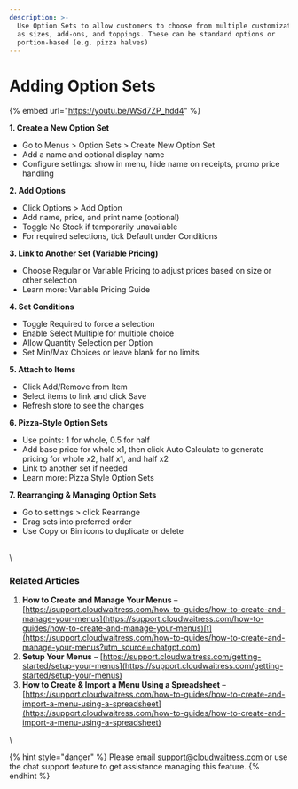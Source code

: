 ```yaml
---
description: >-
  Use Option Sets to allow customers to choose from multiple customizations such
  as sizes, add-ons, and toppings. These can be standard options or
  portion-based (e.g. pizza halves)
---
```


# Adding Option Sets

{% embed url="https://youtu.be/WSd7ZP_hdd4" %}

**1. Create a New Option Set**

* Go to Menus > Option Sets > Create New Option Set
* Add a name and optional display name
* Configure settings: show in menu, hide name on receipts, promo price handling

**2. Add Options**

* Click Options > Add Option
* Add name, price, and print name (optional)
* Toggle No Stock if temporarily unavailable
* For required selections, tick Default under Conditions

**3. Link to Another Set (Variable Pricing)**

* Choose Regular or Variable Pricing to adjust prices based on size or other selection
* Learn more: Variable Pricing Guide

**4. Set Conditions**

* Toggle Required to force a selection
* Enable Select Multiple for multiple choice
* Allow Quantity Selection per Option
* Set Min/Max Choices or leave blank for no limits

**5. Attach to Items**

* Click Add/Remove from Item
* Select items to link and click Save
* Refresh store to see the changes

**6. Pizza-Style Option Sets**

* Use points: 1 for whole, 0.5 for half
* Add base price for whole x1, then click Auto Calculate to generate pricing for whole x2, half x1, and half x2
* Link to another set if needed
* Learn more: Pizza Style Option Sets

**7. Rearranging & Managing Option Sets**

* Go to settings > click Rearrange
* Drag sets into preferred order
* Use Copy or Bin icons to duplicate or delete

\
\


### Related Articles

1. **How to Create and Manage Your Menus** – [https://support.cloudwaitress.com/how-to-guides/how-to-create-and-manage-your-menus](https://support.cloudwaitress.com/how-to-guides/how-to-create-and-manage-your-menus)[t](https://support.cloudwaitress.com/how-to-guides/how-to-create-and-manage-your-menus?utm_source=chatgpt.com)
2. **Setup Your Menus** – [https://support.cloudwaitress.com/getting-started/setup-your-menus](https://support.cloudwaitress.com/getting-started/setup-your-menus)
3. **How to Create & Import a Menu Using a Spreadsheet** – [https://support.cloudwaitress.com/how-to-guides/how-to-create-and-import-a-menu-using-a-spreadsheet](https://support.cloudwaitress.com/how-to-guides/how-to-create-and-import-a-menu-using-a-spreadsheet)

\




{% hint style="danger" %}
Please email [support@cloudwaitress.com](mailto:support@cloudwaitress.com) or use the chat support feature to get assistance managing this feature.
{% endhint %}
